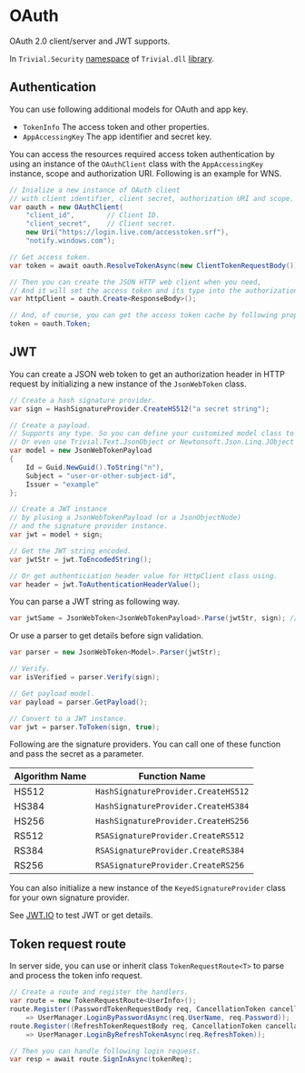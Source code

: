 # OAuth

OAuth 2.0 client/server and JWT supports.

In `Trivial.Security` [namespace](./security) of `Trivial.dll` [library](../../).

## Authentication

You can use following additional models for OAuth and app key.

- `TokenInfo` The access token and other properties.
- `AppAccessingKey` The app identifier and secret key.

You can access the resources required access token authentication by using an instance of the `OAuthClient` class with the `AppAccessingKey` instance, scope and authorization URI. Following is an example for WNS.

```csharp
// Inialize a new instance of OAuth client
// with client identifier, client secret, authorization URI and scope.
var oauth = new OAuthClient(
    "client_id",        // Client ID.
    "client_secret",    // Client secret.
    new Uri("https://login.live.com/accesstoken.srf"),
    "notify.windows.com");

// Get access token.
var token = await oauth.ResolveTokenAsync(new ClientTokenRequestBody());

// Then you can create the JSON HTTP web client when you need,
// And it will set the access token and its type into the authorization header of HTTP request.
var httpClient = oauth.Create<ResponseBody>();

// And, of course, you can get the access token cache by following property.
token = oauth.Token;
```

## JWT

You can create a JSON web token to get an authorization header in HTTP request by initializing a new instance of the `JsonWebToken` class.

```csharp
// Create a hash signature provider.
var sign = HashSignatureProvider.CreateHS512("a secret string");

// Create a payload.
// Supports any type. So you can define your customized model class to use.
// Or even use Trivial.Text.JsonObject or Newtonsoft.Json.Linq.JObject class.
var model = new JsonWebTokenPayload
{
    Id = Guid.NewGuid().ToString("n"),
    Subject = "user-or-other-subject-id",
    Issuer = "example"
};

// Create a JWT instance
// by plusing a JsonWebTokenPayload (or a JsonObjectNode)
// and the signature provider instance.
var jwt = model + sign;

// Get the JWT string encoded.
var jwtStr = jwt.ToEncodedString();

// Or get authenticiation header value for HttpClient class using.
var header = jwt.ToAuthenticationHeaderValue();
```

You can parse a JWT string as following way.

```csharp
var jwtSame = JsonWebToken<JsonWebTokenPayload>.Parse(jwtStr, sign); // jwtSame.ToEncodedString() == jwtStr
```

Or use a parser to get details before sign validation.

```csharp
var parser = new JsonWebToken<Model>.Parser(jwtStr);

// Verify.
var isVerified = parser.Verify(sign);

// Get payload model.
var payload = parser.GetPayload();

// Convert to a JWT instance.
var jwt = parser.ToToken(sign, true);
```

Following are the signature providers. You can call one of these function and pass the secret as a parameter.

| Algorithm Name | Function Name |
| -------------- | ------------------------- |
| HS512 | `HashSignatureProvider.CreateHS512` |
| HS384 | `HashSignatureProvider.CreateHS384` |
| HS256 | `HashSignatureProvider.CreateHS256` |
| RS512 | `RSASignatureProvider.CreateRS512` |
| RS384 | `RSASignatureProvider.CreateRS384` |
| RS256 | `RSASignatureProvider.CreateRS256` |

You can also initialize a new instance of the `KeyedSignatureProvider` class for your own signature provider.

See [JWT.IO](https://jwt.io/) to test JWT or get details.

## Token request route

In server side, you can use or inherit class `TokenRequestRoute<T>` to parse and process the token info request.

```csharp
// Create a route and register the handlers.
var route = new TokenRequestRoute<UserInfo>();
route.Register((PasswordTokenRequestBody req, CancellationToken cancellationToken)
    => UserManager.LoginByPasswordAsync(req.UserName, req.Password));
route.Register((RefreshTokenRequestBody req, CancellationToken cancellationToken)
    => UserManager.LoginByRefreshTokenAsync(req.RefreshToken));

// Then you can handle following login request.
var resp = await route.SignInAsync(tokenReq);
```

